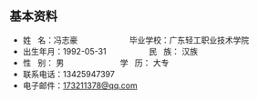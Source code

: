 ## 基本资料
- 姓    名：冯志豪                         毕业学校：广东轻工职业技术学院
- 出生年月：1992-05-31                     民    族： 汉族
- 性    别： 男                            学    历： 大专
- 联系电话：13425947397
- 电子邮件：173211378@qq.com



